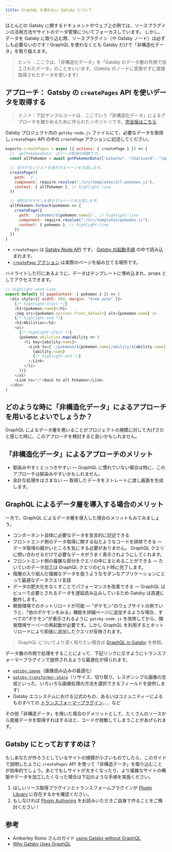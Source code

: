 ```yaml
---
title: GraphQL を使わない Gatsby について
---
```


ほとんどの Gatsby に関するドキュメントやウェブ上の例では、ソースプラグインの活用方法やサイトのデータ管理についてフォーカスしています。 しかし、データを Gatsby に取り込む際、ソースプラグイン（や Gatsby ノード）は必ずしも必要ないのです！GraphQL を使わなくとも Gatsby だけで「非構造化データ」を取り扱えます。

> ヒント：ここでは、「非構造化データ」を「Gatsby のデータ層の外側で加工されたデータ」のことをいいます。(Gatsby のノードに変換せずに直接取得されたデータを使います)

## アプローチ： Gatsby の `createPages` API を使いデータを取得する

> _ヒント_：下記サンプルコードは、ここでいう「非構造化データ」によるアプローチを確かめるために作られたリポジトリです。[完全版はこちら](https://github.com/jlengstorf/gatsby-with-unstructured-data)

Gatsby プロジェクト内の `gatsby-node.js` ファイルにて、必要なデータを取得し `createPages` API の中の `createPage` アクションに記述してください。

```javascript:title=gatsby-node.js
exports.createPages = async ({ actions: { createPage } }) => {
  // `getPokemonData` はデータ取得の関数です。
  const allPokemon = await getPokemonData(["pikachu", "charizard", "squirtle"])

  // 全ポケモンリストを表示するページを生成します。
  createPage({
    path: `/`,
    component: require.resolve("./src/templates/all-pokemon.js"),
    context: { allPokemon }, // highlight-line
  })

  // 個別のポケモンを表示するページを生成します。
  allPokemon.forEach(pokemon => {
    createPage({
      path: `/pokemon/${pokemon.name}/`, // highlight-line
      component: require.resolve("./src/templates/pokemon.js"),
      context: { pokemon }, // highlight-line
    })
  })
}
```

- `createPages` は [Gatsby Node API](/docs/node-apis/#createPages) です。 [Gatsby の起動手順](/docs/gatsby-lifecycle-apis/#bootstrap-sequence) の中で読み込まれます。
- [`createPage` アクション](/docs/actions/#createPage) は実際のページを組み立てる場所です。

ハイライトした行にあるように、データはテンプレートに埋め込まれ、props としてアクセスできます。

```jsx:title=/src/templates/pokemon.js
// highlight-next-line
export default ({ pageContext: { pokemon } }) => (
  <div style={{ width: 960, margin: "4rem auto" }}>
    {/* highlight-start */}
    <h1>{pokemon.name}</h1>
    <img src={pokemon.sprites.front_default} alt={pokemon.name} />
    {/* highlight-end */}
    <h2>Abilities</h2>
    <ul>
      {/* highlight-start */}
      {pokemon.abilities.map(ability => (
        <li key={ability.name}>
          <Link to={`./pokemon/${pokemon.name}/ability/${ability.name}`}>
            {ability.name}
            {/* highlight-end */}
          </Link>
        </li>
      ))}
    </ul>
    <Link to="/">Back to all Pokémon</Link>
  </div>
)
```

## どのような時に「非構造化データ」によるアプローチを用いるとよいでしょうか？

GraphQL によるデータ層を用いることがプロジェクトの規模に対して大げさだと感じた時に、このアプローチを検討すると良いかもしれません。

## 「非構造化データ」によるアプローチのメリット

- 馴染みやすくとっつきやすい — GraphQL に慣れていない場合は特に、このアプローチは馴染みやすいかもしれません。
- 余計な処理をはさまない — 取得したデータをストレートに渡し画面を生成します。

## GraphQL によるデータ層を導入する場合のメリット

一方で、GraphQL によるデータ層を導入した場合のメリットもみてみましょう。

- コンポーネント自体に必要なデータを宣言的に記述できる
- フロントエンド側のデータ取得に関する似たようなコードを排除できる — データ取得の細かいところを気にする必要がありません。 GraphQL クエリに問い合わせるだけで必要なデータがうまく表示されようにしてくれます。
- フロントエンド側の複雑な部分をクエリの中にまとめることができる — たいていのデータ加工は GraphQL クエリのビルド時に完了します。
- 階層の入り組んだ複雑なデータを扱うようなモダンなアプリケーションにとって最適なデータクエリ言語
- データの肥大化をなくすことでパフォーマンスを改善できる — GraphQL はビューで必要とされるデータを遅延読み込みしているため Gatsby は高速に動作します。
- 開発環境でのホットリロードが可能 — "ポケモン"のウェブサイトの例でいうと、「他のポケモンをみる」機能を詳細ページに追加するような場合、すべての”ポケモン”が表示されるように `gatsby-node.js` を改修してから、開発環境サーバーの再起動が必要です。しかし GraphQL を利用するとホットリロードにより即座に追加したクエリが反映されます。

> GraphQL についてより深く知りたい場合は [GraphQL in Gatsby](/docs/querying-with-graphql/) を参照。

データ層の外側で処理をすることによって、下記リンクに示すようにトランスフォーマープラグインで提供されるような最適化が得られます。

- [`gatsby-image`](https://github.com/gatsbyjs/gatsby/tree/master/packages/gatsby-image)（画像読み込みの最適化）
- [`gatsby-transformer-sharp`](https://github.com/gatsbyjs/gatsby/tree/master/packages/gatsby-transformer-sharp)（リサイズ、切り取り、レスポンシブな画像の生成といった、いろいろな画像処理の方法を選択できるフィールドを提供します）
- Gatsby エコシステムにおける公式のもの、あるいはコミュニティーによるものすべての [トランスフォーマープラグイン](/plugins/?=transformer)、、、など

その他「非構造データ」を用いた場合のデメリットとして、たくさんのソースから直接データを取得すればするほど、コードが発散してしまうことがあげられます。

## Gatsby にとっておすすめは？

もしあなたが作ろうとしているサイトの規模が小さいものでしたら、このガイドで説明したように `createPages` API を使って「非構造データ」を取り込むことが効率的でしょう。あとでもしサイトが大きくなったり、より複雑なサイトの構築やデータを加工したくなった場合は下記のような手順を実施ください。

1.  ほしいソース取得プラグインとトランスフォームプラグインが [Plugin Library](/plugins/) に存在するかを確認ください。
2.  もしなければ [Plugin Authoring](/docs/creating-plugins/) をお読みいただきご自身で作ることをご検討ください！

## 参考

- Amberley Romo さんのガイド [using Gatsby without GraphQL](/blog/2018-10-25-using-gatsby-without-graphql/)
- [Why Gatsby Uses GraphQL](/docs/why-gatsby-uses-graphql/)

